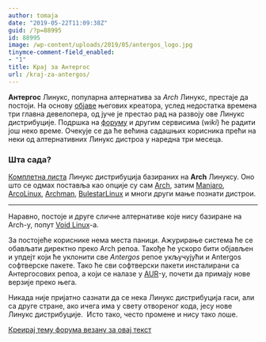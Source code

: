 ```yaml
---
author: tomaja
date: "2019-05-22T11:09:38Z"
guid: /?p=88995
id: 88995
image: /wp-content/uploads/2019/05/antergos_logo.jpg
tinymce-comment-field_enabled:
- "1"
title: Крај за Антергос
url: /kraj-za-antergos/
---
```

**Aнтергос** Линукс, популарна алтернатива за _Arch_ Линукс, престаје да постоји. На основу <a href="https://antergos.com/blog/antergos-linux-project-ends/" target="_blank" rel="noopener noreferrer">објаве</a> његових креатора, услед недостатка времена три главна девелопера, од јуче је престао рад на развоју ове Линукс дистрибуције. Подршка на <a href="http://forum.antergos.com/" target="_blank" rel="noopener noreferrer">форуму</a> и другим сервисима (_wiki_) ће радити још неко време. Очекује се да ће већина садашњих корисника прећи на неки од алтернативних Линукс дистроа у наредна три месеца.

<div class="alert alert-success" role="alert">
  <h3>
    Шта сада?
  </h3>
  
  <p>
    <a href="https://wiki.archlinux.org/index.php/Arch-based_distributions" target="_blank" rel="noopener noreferrer">Комплетна листа</a> Линукс дистрибуција базираних на <strong>Arch</strong> Линуксу. Оно што се одмах поставља као опције су сам <a href="https://archlinux.org" target="_blank" rel="noopener noreferrer">Arch</a>, затим <a href="https://manjaro.org/" target="_blank" rel="noopener noreferrer">Manjaro</a>, <a href="https://arcolinux.info/" target="_blank" rel="noopener noreferrer">ArcoLinux</a>, <a href="http://archman.org/en/" target="_blank" rel="noopener noreferrer">Archman</a>, <a href="https://sourceforge.net/projects/bluestarlinux/" target="_blank" rel="noopener noreferrer">BulestarLinux</a> и многи други мање познати дистрои.
  </p>
  
  <hr />
  
  <p class="mb-0">
    Наравно, постоје и друге сличне алтернативе које нису базиране на Arch-у, попут <a href="void-linux-popunjava-prazninu/">Void Linux</a>-a.
  </p>
</div>

За постојеће кориснике нема места паници. Ажурирање система ће се обављати директно преко Аrch репоа. Такође ће ускоро бити објављен и упдејт који ће уклонити све _Antergos_ репое укључујући и Antergos софтверске пакете. Тако ће сви софтверски пакети инсталирани са Антергосових репоа, а који се налазе у <a href="https://aur.archlinux.org/" target="_blank" rel="noopener noreferrer">AUR</a>-у, почети да примају нове верзије преко њега.

Никада није пријатно сазнати да се нека Линукс дистрибуција гаси, али са друге стране, ако ичега има у свету отвореног кода, јесу нове Линукс дистрибуције.  Исто тако, често промене и нису тако лоше.

[Креирај тему форума везану за овај текст](https://linuxo.org/nova-tema-na-forumu/?se_pid=88995)